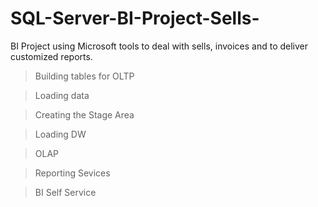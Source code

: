 # SQL-Server-BI-Project-Sells-
BI Project using Microsoft tools to deal with sells, invoices and to deliver customized reports.

> Building tables for OLTP

> Loading data

> Creating the Stage Area

> Loading DW

> OLAP

> Reporting Sevices

> BI Self Service
